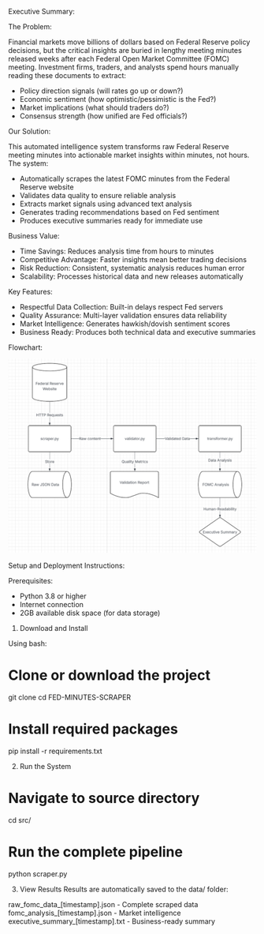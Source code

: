 Executive Summary:

The Problem:

Financial markets move billions of dollars based on Federal Reserve policy decisions, but the critical insights are buried in lengthy meeting minutes released weeks after each Federal Open Market Committee (FOMC) meeting. Investment firms, traders, and analysts spend hours manually reading these documents to extract:

- Policy direction signals (will rates go up or down?)
- Economic sentiment (how optimistic/pessimistic is the Fed?)
- Market implications (what should traders do?)
- Consensus strength (how unified are Fed officials?)

Our Solution:

This automated intelligence system transforms raw Federal Reserve meeting minutes into actionable market insights within minutes, not hours. The system:

- Automatically scrapes the latest FOMC minutes from the Federal Reserve website
- Validates data quality to ensure reliable analysis
- Extracts market signals using advanced text analysis
- Generates trading recommendations based on Fed sentiment
- Produces executive summaries ready for immediate use

Business Value:

- Time Savings: Reduces analysis time from hours to minutes
- Competitive Advantage: Faster insights mean better trading decisions
- Risk Reduction: Consistent, systematic analysis reduces human error
- Scalability: Processes historical data and new releases automatically

Key Features:

- Respectful Data Collection: Built-in delays respect Fed servers
- Quality Assurance: Multi-layer validation ensures data reliability
- Market Intelligence: Generates hawkish/dovish sentiment scores
- Business Ready: Produces both technical data and executive summaries

Flowchart:

<img src="images/flowchart.png">

Setup and Deployment Instructions:

Prerequisites:

- Python 3.8 or higher
- Internet connection
- 2GB available disk space (for data storage)

1. Download and Install

Using bash:
# Clone or download the project
git clone <repository-url>
cd FED-MINUTES-SCRAPER

# Install required packages
pip install -r requirements.txt

2. Run the System
# Navigate to source directory
cd src/

# Run the complete pipeline
python scraper.py

3. View Results
Results are automatically saved to the data/ folder:

raw_fomc_data_[timestamp].json - Complete scraped data
fomc_analysis_[timestamp].json - Market intelligence
executive_summary_[timestamp].txt - Business-ready summary